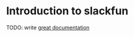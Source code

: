 # Introduction to slackfun

TODO: write [great documentation](http://jacobian.org/writing/what-to-write/)
